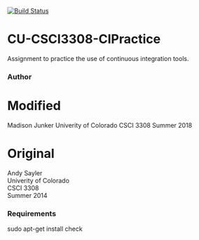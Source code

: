[![Build Status](https://travis-ci.com/mljunker/CU-CSCI3308-CIPractice.svg?branch=master)](https://travis-ci.com/mljunker/CU-CSCI3308-CIPractice)

CU-CSCI3308-CIPractice
======================

Assignment to practice the use of continuous integration tools.

### Author
# Modified
Madison Junker
Univerity of Colorado
CSCI 3308
Summer 2018

# Original 
Andy Sayler  
Univerity of Colorado  
CSCI 3308  
Summer 2014

### Requirements
sudo apt-get install check
